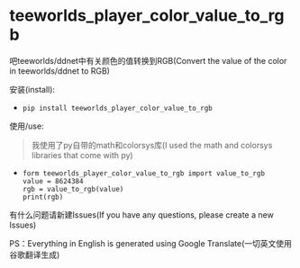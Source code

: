 # teeworlds_player_color_value_to_rgb

吧teeworlds/ddnet中有关颜色的值转换到RGB(Convert the value of the color in teeworlds/ddnet to RGB)

安装(install):
 - `pip install teeworlds_player_color_value_to_rgb`

使用/use:
> 我使用了py自带的math和colorsys库(I used the math and colorsys libraries that come with py)
 - ```
   form teeworlds_player_color_value_to_rgb import value_to_rgb
   value = 8624384
   rgb = value_to_rgb(value)
   print(rgb)
   ```

有什么问题请新建Issues(If you have any questions, please create a new Issues)

PS：Everything in English is generated using Google Translate(一切英文使用谷歌翻译生成)
